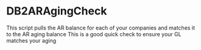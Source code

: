 # DB2ARAgingCheck
This script pulls the AR balance for each of your companies and matches it to the AR aging balance
This is a good quick check to ensure your GL matches your aging
